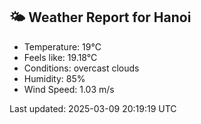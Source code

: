 <!-- WEATHER-START -->
## 🌤 Weather Report for Hanoi

- Temperature: 19°C
- Feels like: 19.18°C
- Conditions: overcast clouds
- Humidity: 85%
- Wind Speed: 1.03 m/s

Last updated: 2025-03-09 20:19:19 UTC
<!-- WEATHER-END -->
